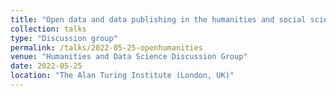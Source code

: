 ```yaml
---
title: "Open data and data publishing in the humanities and social sciences"
collection: talks
type: "Discussion group"
permalink: /talks/2022-05-25-openhumanities
venue: "Humanities and Data Science Discussion Group"
date: 2022-05-25
location: "The Alan Turing Institute (London, UK)"
---
```

